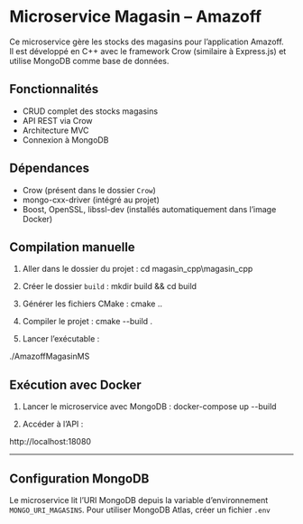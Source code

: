 # Microservice Magasin – Amazoff

Ce microservice gère les stocks des magasins pour l’application Amazoff.  
Il est développé en C++ avec le framework Crow (similaire à Express.js) et utilise MongoDB comme base de données.


## Fonctionnalités

- CRUD complet des stocks magasins  
- API REST via Crow  
- Architecture MVC  
- Connexion à MongoDB 

## Dépendances

- Crow (présent dans le dossier `Crow`)
- mongo-cxx-driver (intégré au projet)
- Boost, OpenSSL, libssl-dev (installés automatiquement dans l’image Docker)

## Compilation manuelle 
1. Aller dans le dossier du projet :
    cd magasin_cpp\magasin_cpp

2. Créer le dossier `build` :
    mkdir build && cd build

3. Générer les fichiers CMake :
    cmake ..

4. Compiler le projet :
    cmake --build .

5. Lancer l’exécutable :

./AmazoffMagasinMS

## Exécution avec Docker

1. Lancer le microservice avec MongoDB :
    docker-compose up --build
<!-- Ce script va :
- Compiler automatiquement le microservice C++
- Lancer MongoDB localement (port 27017)
- Démarrer le microservice (port 18080) -->

2. Accéder à l’API :

http://localhost:18080

---

## Configuration MongoDB

Le microservice lit l’URI MongoDB depuis la variable d’environnement `MONGO_URI_MAGASINS`.
Pour utiliser MongoDB Atlas, créer un fichier `.env`

